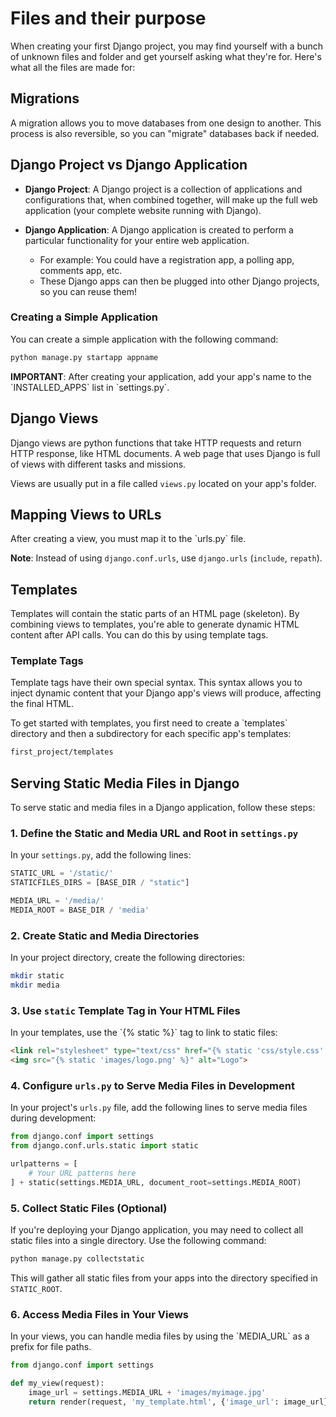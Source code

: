 # Files and their purpose
When creating your first Django project, you may find yourself with a bunch of unknown files and folder and get yourself asking what they're for. Here's what all the files are made for: 
  

## Migrations

A migration allows you to move databases from one design to another. This process is also reversible, so you can "migrate" databases back if needed.

## Django Project vs Django Application

- **Django Project**: A Django project is a collection of applications and configurations that, when combined together, will make up the full web application (your complete website running with Django).

- **Django Application**: A Django application is created to perform a particular functionality for your entire web application.
  - For example: You could have a registration app, a polling app, comments app, etc.
  - These Django apps can then be plugged into other Django projects, so you can reuse them!

### Creating a Simple Application

You can create a simple application with the following command:

```bash
python manage.py startapp appname
```

**IMPORTANT**: After creating your application, add your app's name to the \`INSTALLED_APPS\` list in \`settings.py\`.
## Django Views
Django views are python functions that take HTTP requests and return HTTP response, like HTML documents.
A web page that uses Django is full of views with different tasks and missions.

Views are usually put in a file called `views.py` located on your app's folder.

## Mapping Views to URLs

After creating a view, you must map it to the \`urls.py\` file.

**Note**: Instead of using `django.conf.urls`, use `django.urls` (`include`, `repath`).

## Templates

Templates will contain the static parts of an HTML page (skeleton). By combining views to templates, you're able to generate dynamic HTML content after API calls. You can do this by using template tags.

### Template Tags

Template tags have their own special syntax. This syntax allows you to inject dynamic content that your Django app's views will produce, affecting the final HTML.

To get started with templates, you first need to create a \`templates\` directory and then a subdirectory for each specific app's templates:

```bash
first_project/templates
```

## Serving Static Media Files in Django

To serve static and media files in a Django application, follow these steps:

### 1. Define the Static and Media URL and Root in `settings.py`

In your `settings.py`, add the following lines:

```python
STATIC_URL = '/static/'
STATICFILES_DIRS = [BASE_DIR / "static"]

MEDIA_URL = '/media/'
MEDIA_ROOT = BASE_DIR / 'media'
```

### 2. Create Static and Media Directories

In your project directory, create the following directories:

```bash
mkdir static
mkdir media
```

### 3. Use `static` Template Tag in Your HTML Files

In your templates, use the \`{% static %}\` tag to link to static files:

```html
<link rel="stylesheet" type="text/css" href="{% static 'css/style.css' %}">
<img src="{% static 'images/logo.png' %}" alt="Logo">
```

### 4. Configure `urls.py` to Serve Media Files in Development

In your project's `urls.py` file, add the following lines to serve media files during development:

```python
from django.conf import settings
from django.conf.urls.static import static

urlpatterns = [
    # Your URL patterns here
] + static(settings.MEDIA_URL, document_root=settings.MEDIA_ROOT)
```

### 5. Collect Static Files (Optional)

If you're deploying your Django application, you may need to collect all static files into a single directory. Use the following command:

```bash
python manage.py collectstatic
```

This will gather all static files from your apps into the directory specified in `STATIC_ROOT`.

### 6. Access Media Files in Your Views

In your views, you can handle media files by using the \`MEDIA_URL\` as a prefix for file paths.

```python
from django.conf import settings

def my_view(request):
    image_url = settings.MEDIA_URL + 'images/myimage.jpg'
    return render(request, 'my_template.html', {'image_url': image_url})
```
